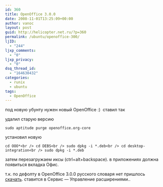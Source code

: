 ```yaml
---
id: 360
title: OpenOffice 3.0.0
date: 2008-11-01T13:25:09+00:00
author: vanoc
layout: post
guid: http://helicopter.net.ru/?p=360
permalink: /ubuntu/openoffice-300/
ljID:
  - "244"
ljxp_comments:
  - "0"
ljxp_privacy:
  - "0"
dsq_thread_id:
  - "164630432"
categories:
  - runix
  - ubuntu
tags:
  - OpenOffice
---
```

под новую убунту нужен новый OpenOffice :)  ставил так

удалил старую версию
  
`sudo aptitude purge openoffice.org-core`
  
установил новую
  
`cd OOO*<br />
cd DEBS<br />
sudo dpkg -i *.deb<br />
cd desktop-integration<br />
sudo dpkg -i *.deb`
  
затем перезагружаем иксы (ctrl+alt+backspaсe). в приложениях должна появиться вкладка Офис.

т.к. по дефолту в OpenOffice 3.0.0 русского словаря нет пришлось [скачать](http://extensions.services.openoffice.org/project/dict_ru_RU). ставится в Сервис &#8212; Управление расширениями..